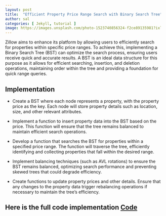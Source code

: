 ```yaml
---
layout: post
title:  "Efficient Property Price Range Search with Binary Search Tree"
author: sal
categories: [ Jekyll, tutorial ]
image: https://images.unsplash.com/photo-1523740856324-f2ce89135981?ixlib=rb-1.2.1&auto=format&fit=crop&w=798&q=80
---
```

Zillow aims to enhance its platform by allowing users to efficiently search for properties within specific price ranges. To achieve this, implementing a Binary Search Tree (BST) can optimize the search process, ensuring users receive quick and accurate results. A BST is an ideal data structure for this purpose as it allows for efficient searching, insertion, and deletion operations, maintaining order within the tree and providing a foundation for quick range queries.

## Implementation 

   - Create a BST where each node represents a property, with the property price as the key. Each node will store property details such as location, size, and other relevant attributes.

   - Implement a function to insert property data into the BST based on the price. This function will ensure that the tree remains balanced to maintain efficient search operations.

   - Develop a function that searches the BST for properties within a specified price range. The function will traverse the tree, efficiently identifying and collecting properties that fall within the desired range.

   - Implement balancing techniques (such as AVL rotations) to ensure the BST remains balanced, optimizing search performance and preventing skewed trees that could degrade efficiency.

   - Create functions to update property prices and other details. Ensure that any changes to the property data trigger rebalancing operations if necessary to maintain the tree’s efficiency.


## Here is the full code implementation [Code](https://gist.github.com/harish-r/a7df7ce576dda35c9660)

